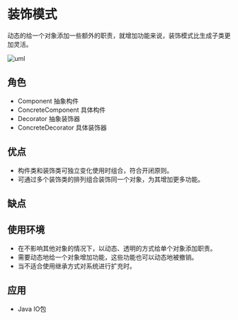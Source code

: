 # 装饰模式
动态的给一个对象添加一些额外的职责，就增加功能来说，装饰模式比生成子类更加灵活。

![uml](uml)

## 角色

- Component 抽象构件
- ConcreteComponent 具体构件
- Decorator 抽象装饰器
- ConcreteDecorator 具体装饰器

## 优点
- 构件类和装饰类可独立变化使用时组合，符合开闭原则。
- 可通过多个装饰类的排列组合装饰同一个对象，为其增加更多功能。

## 缺点

## 使用环境
- 在不影响其他对象的情况下，以动态、透明的方式给单个对象添加职责。
- 需要动态地给一个对象增加功能，这些功能也可以动态地被撤销。
- 当不适合使用继承方式对系统进行扩充时。

## 应用
- Java IO包


[uml]: https://github.com/fengbaoheng/design-pattern/blob/master/src/main/java/decorator/uml/uml.svg

